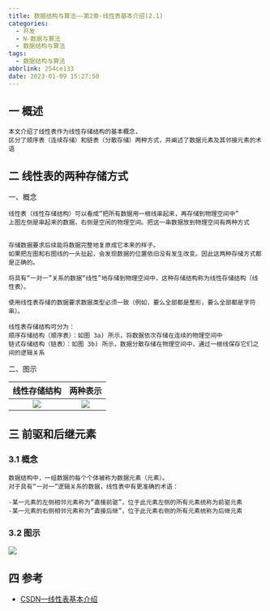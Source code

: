 ```yaml
---
title: 数据结构与算法——第2章-线性表基本介绍(2.1)
categories:
  - 开发
  - N-数据与算法
  - 数据结构与算法
tags:
  - 数据结构与算法
abbrlink: 254ce133
date: 2023-01-09 15:27:50
---
```

## 一 概述

```
本文介绍了线性表作为线性存储结构的基本概念，
区分了顺序表（连续存储）和链表（分散存储）两种方式，并阐述了数据元素及其邻接元素的术语
```

<!--more-->

## 二 线性表的两种存储方式

一、概念

```
线性表（线性存储结构）可以看成“把所有数据用一根线串起来，再存储到物理空间中”
上图左侧是串起来的数据，右侧是空闲的物理空间。把这一串数据放到物理空间有两种方式


存储数据要求后续能将数据完整地复原成它本来的样子。
如果把左图和右图线的一头扯起，会发现数据的位置依旧没有发生改变。因此这两种存储方式都是正确的。

将具有“一对一”关系的数据“线性”地存储到物理空间中，这种存储结构称为线性存储结构（线性表）。

使用线性表存储的数据要求数据类型必须一致（例如，要么全部都是整形，要么全部都是字符串）。

线性表存储结构可分为：
顺序存储结构（顺序表）：如图 3a) 所示，将数据依次存储在连续的物理空间中
链式存储结构（链表）：如图 3b) 所示，数据分散存储在物理空间中，通过一根线保存它们之间的逻辑关系

```

二、图示

| 线性存储结构 | 两种表示 |
| :----------: | :------: |
|    ![][1]    |  ![][2]  |

## 三 前驱和后继元素

### 3.1 概念

```
数据结构中，一组数据的每个个体被称为数据元素（元素）。
对于具有“一对一”逻辑关系的数据，线性表中有更准确的术语：

-某一元素的左侧相邻元素称为“直接前驱”，位于此元素左侧的所有元素统称为前驱元素
-某一元素的右侧相邻元素称为“直接后继”，位于此元素右侧的所有元素统称为后继元素
```

### 3.2 图示

![][3]

## 四 参考

* [CSDN—线性表基本介绍](https://it-coach.blog.csdn.net/article/details/137693074)




[1]:https://cdn.jsdelivr.net/gh/PGzxc/CDN/blog-data-struct-basic/ds-chap2-1-line-view.gif
[2]:https://cdn.jsdelivr.net/gh/PGzxc/CDN/blog-data-struct-basic/ds-chap2-1-line-store.gif
[3]:https://cdn.jsdelivr.net/gh/PGzxc/CDN/blog-data-struct-basic/ds-chap2-1-line-element.gif
